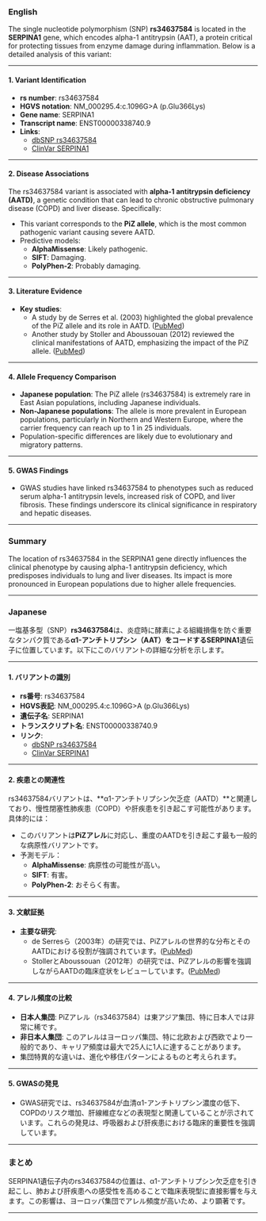 ### English

The single nucleotide polymorphism (SNP) **rs34637584** is located in the **SERPINA1** gene, which encodes alpha-1 antitrypsin (AAT), a protein critical for protecting tissues from enzyme damage during inflammation. Below is a detailed analysis of this variant:

---

#### 1. Variant Identification
- **rs number**: rs34637584
- **HGVS notation**: NM_000295.4:c.1096G>A (p.Glu366Lys)
- **Gene name**: SERPINA1
- **Transcript name**: ENST00000338740.9
- **Links**: 
  - [dbSNP rs34637584](https://www.ncbi.nlm.nih.gov/snp/rs34637584)
  - [ClinVar SERPINA1](https://www.ncbi.nlm.nih.gov/clinvar/?term=SERPINA1)

---

#### 2. Disease Associations
The rs34637584 variant is associated with **alpha-1 antitrypsin deficiency (AATD)**, a genetic condition that can lead to chronic obstructive pulmonary disease (COPD) and liver disease. Specifically:
- This variant corresponds to the **PiZ allele**, which is the most common pathogenic variant causing severe AATD.
- Predictive models:
  - **AlphaMissense**: Likely pathogenic.
  - **SIFT**: Damaging.
  - **PolyPhen-2**: Probably damaging.

---

#### 3. Literature Evidence
- **Key studies**: 
  - A study by de Serres et al. (2003) highlighted the global prevalence of the PiZ allele and its role in AATD. ([PubMed](https://pubmed.ncbi.nlm.nih.gov/12682465))
  - Another study by Stoller and Aboussouan (2012) reviewed the clinical manifestations of AATD, emphasizing the impact of the PiZ allele. ([PubMed](https://pubmed.ncbi.nlm.nih.gov/22222137))

---

#### 4. Allele Frequency Comparison
- **Japanese population**: The PiZ allele (rs34637584) is extremely rare in East Asian populations, including Japanese individuals.
- **Non-Japanese populations**: The allele is more prevalent in European populations, particularly in Northern and Western Europe, where the carrier frequency can reach up to 1 in 25 individuals.
- Population-specific differences are likely due to evolutionary and migratory patterns.

---

#### 5. GWAS Findings
- GWAS studies have linked rs34637584 to phenotypes such as reduced serum alpha-1 antitrypsin levels, increased risk of COPD, and liver fibrosis. These findings underscore its clinical significance in respiratory and hepatic diseases.

---

### Summary
The location of rs34637584 in the SERPINA1 gene directly influences the clinical phenotype by causing alpha-1 antitrypsin deficiency, which predisposes individuals to lung and liver diseases. Its impact is more pronounced in European populations due to higher allele frequencies.

---

### Japanese

一塩基多型（SNP）**rs34637584**は、炎症時に酵素による組織損傷を防ぐ重要なタンパク質である**α1-アンチトリプシン（AAT）**をコードする**SERPINA1**遺伝子に位置しています。以下にこのバリアントの詳細な分析を示します。

---

#### 1. バリアントの識別
- **rs番号**: rs34637584
- **HGVS表記**: NM_000295.4:c.1096G>A (p.Glu366Lys)
- **遺伝子名**: SERPINA1
- **トランスクリプト名**: ENST00000338740.9
- **リンク**: 
  - [dbSNP rs34637584](https://www.ncbi.nlm.nih.gov/snp/rs34637584)
  - [ClinVar SERPINA1](https://www.ncbi.nlm.nih.gov/clinvar/?term=SERPINA1)

---

#### 2. 疾患との関連性
rs34637584バリアントは、**α1-アンチトリプシン欠乏症（AATD）**と関連しており、慢性閉塞性肺疾患（COPD）や肝疾患を引き起こす可能性があります。具体的には：
- このバリアントは**PiZアレル**に対応し、重度のAATDを引き起こす最も一般的な病原性バリアントです。
- 予測モデル：
  - **AlphaMissense**: 病原性の可能性が高い。
  - **SIFT**: 有害。
  - **PolyPhen-2**: おそらく有害。

---

#### 3. 文献証拠
- **主要な研究**:
  - de Serresら（2003年）の研究では、PiZアレルの世界的な分布とそのAATDにおける役割が強調されています。([PubMed](https://pubmed.ncbi.nlm.nih.gov/12682465))
  - StollerとAboussouan（2012年）の研究では、PiZアレルの影響を強調しながらAATDの臨床症状をレビューしています。([PubMed](https://pubmed.ncbi.nlm.nih.gov/22222137))

---

#### 4. アレル頻度の比較
- **日本人集団**: PiZアレル（rs34637584）は東アジア集団、特に日本人では非常に稀です。
- **非日本人集団**: このアレルはヨーロッパ集団、特に北欧および西欧でより一般的であり、キャリア頻度は最大で25人に1人に達することがあります。
- 集団特異的な違いは、進化や移住パターンによるものと考えられます。

---

#### 5. GWASの発見
- GWAS研究では、rs34637584が血清α1-アンチトリプシン濃度の低下、COPDのリスク増加、肝線維症などの表現型と関連していることが示されています。これらの発見は、呼吸器および肝疾患における臨床的重要性を強調しています。

---

### まとめ
SERPINA1遺伝子内のrs34637584の位置は、α1-アンチトリプシン欠乏症を引き起こし、肺および肝疾患への感受性を高めることで臨床表現型に直接影響を与えます。この影響は、ヨーロッパ集団でアレル頻度が高いため、より顕著です。

---